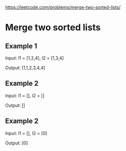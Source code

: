 https://leetcode.com/problems/merge-two-sorted-lists/

# Merge two sorted lists

## Example 1
Input: l1 = [1,2,4], l2 = [1,3,4]

Output: [1,1,2,3,4,4]

## Example 2
Input: l1 = [], l2 = []

Output: []

## Example 2
Input: l1 = [], l2 = [0]

Output: [0]
